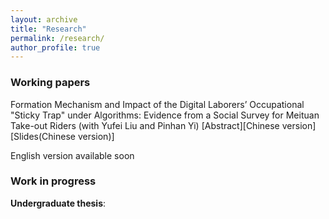 ```yaml
---
layout: archive
title: "Research"
permalink: /research/
author_profile: true
---
```


### Working papers

Formation Mechanism and Impact of the Digital Laborers’ Occupational "Sticky Trap" under Algorithms: Evidence from a Social Survey for Meituan Take-out Riders (with Yufei Liu and Pinhan Yi) [Abstract][Chinese version][Slides(Chinese version)]

English version available soon

### Work in progress 

**Undergraduate thesis**:
